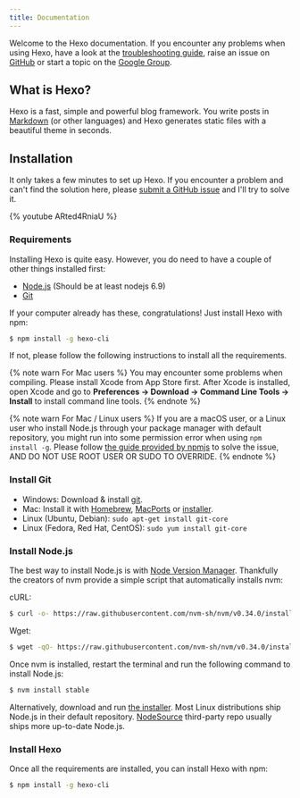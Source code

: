 ```yaml
---
title: Documentation
---
```

Welcome to the Hexo documentation. If you encounter any problems when using Hexo, have a look at the  [troubleshooting guide](troubleshooting.html), raise an issue on [GitHub](https://github.com/hexojs/hexo/issues) or start a topic on the [Google Group](https://groups.google.com/group/hexo).

## What is Hexo?

Hexo is a fast, simple and powerful blog framework. You write posts in [Markdown](http://daringfireball.net/projects/markdown/) (or other languages) and Hexo generates static files with a beautiful theme in seconds.

## Installation

It only takes a few minutes to set up Hexo. If you encounter a problem and can't find the solution here, please [submit a GitHub issue](https://github.com/hexojs/hexo/issues) and I'll try to solve it.

{% youtube ARted4RniaU %}

### Requirements

Installing Hexo is quite easy. However, you do need to have a couple of other things installed first:

- [Node.js](http://nodejs.org/) (Should be at least nodejs 6.9)
- [Git](http://git-scm.com/)

If your computer already has these, congratulations! Just install Hexo with npm:

``` bash
$ npm install -g hexo-cli
```

If not, please follow the following instructions to install all the requirements.

{% note warn For Mac users %}
You may encounter some problems when compiling. Please install Xcode from App Store first. After Xcode is installed, open Xcode and go to **Preferences -> Download -> Command Line Tools -> Install** to install command line tools.
{% endnote %}

{% note warn For Mac / Linux users %}
If you are a macOS user, or a Linux user who install Node.js through your package manager with default repository, you might run into some permission error when using `npm install -g`. Please follow [the guide provided by npmjs](https://docs.npmjs.com/resolving-eacces-permissions-errors-when-installing-packages-globally) to solve the issue, AND DO NOT USE ROOT USER OR SUDO TO OVERRIDE.
{% endnote %}

### Install Git

- Windows: Download & install [git](https://git-scm.com/download/win).
- Mac: Install it with [Homebrew](http://mxcl.github.com/homebrew/), [MacPorts](http://www.macports.org/) or [installer](http://sourceforge.net/projects/git-osx-installer/).
- Linux (Ubuntu, Debian): `sudo apt-get install git-core`
- Linux (Fedora, Red Hat, CentOS): `sudo yum install git-core`

### Install Node.js

The best way to install Node.js is with [Node Version Manager](https://github.com/nvm-sh/nvm).
Thankfully the creators of nvm provide a simple script that automatically installs nvm:

cURL:

``` bash
$ curl -o- https://raw.githubusercontent.com/nvm-sh/nvm/v0.34.0/install.sh | bash
```

Wget:

``` bash
$ wget -qO- https://raw.githubusercontent.com/nvm-sh/nvm/v0.34.0/install.sh | bash
```

Once nvm is installed, restart the terminal and run the following command to install Node.js:

``` bash
$ nvm install stable
```

Alternatively, download and run [the installer](http://nodejs.org/). Most Linux distributions ship Node.js in their default repository. [NodeSource](https://github.com/nodesource/distributions) third-party repo usually ships more up-to-date Node.js.

### Install Hexo

Once all the requirements are installed, you can install Hexo with npm:

``` bash
$ npm install -g hexo-cli
```
